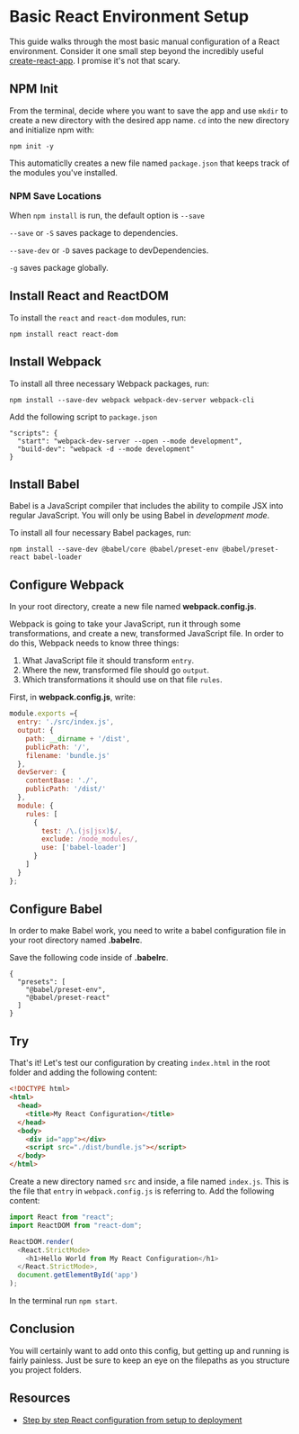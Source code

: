 # Basic React Environment Setup

This guide walks through the most basic manual configuration of a React environment. Consider it one small step beyond the incredibly useful [create-react-app](https://reactjs.org/docs/create-a-new-react-app.html). I promise it's not that scary.

## NPM Init

From the terminal, decide where you want to save the app and use `mkdir` to create a new directory with the desired app name. `cd` into the new directory and initialize npm with:

```
npm init -y
```

This automaticlly creates a new file named `package.json` that keeps track of the modules you've installed.

### NPM Save Locations

When `npm install` is run, the default option is `--save`

`--save` or `-S` saves package to dependencies.

`--save-dev` or `-D` saves package to devDependencies.

`-g` saves package globally.

## Install React and ReactDOM

To install the `react` and `react-dom` modules, run:

```
npm install react react-dom
```

## Install Webpack

To install all three necessary Webpack packages, run:

```
npm install --save-dev webpack webpack-dev-server webpack-cli
```

Add the following script to `package.json`

```
"scripts": {
  "start": "webpack-dev-server --open --mode development",
  "build-dev": "webpack -d --mode development"
}
```

## Install Babel

Babel is a JavaScript compiler that includes the ability to compile JSX into regular JavaScript. You will only be using Babel in *development mode*.

To install all four necessary Babel packages, run:

```
npm install --save-dev @babel/core @babel/preset-env @babel/preset-react babel-loader
```

## Configure Webpack

In your root directory, create a new file named **webpack.config.js**.

Webpack is going to take your JavaScript, run it through some transformations, and create a new, transformed JavaScript file. In order to do this, Webpack needs to know three things:

1. What JavaScript file it should transform `entry`.
2. Where the new, transformed file should go `output`.
3. Which transformations it should use on that file `rules`.

First, in **webpack.config.js**, write:

```js
module.exports ={
  entry: './src/index.js',
  output: {
    path: __dirname + '/dist',
    publicPath: '/',
    filename: 'bundle.js'
  },
  devServer: {
    contentBase: './',
    publicPath: '/dist/'
  },
  module: {
    rules: [
      {
        test: /\.(js|jsx)$/,
        exclude: /node_modules/,
        use: ['babel-loader']
      }
    ]
  }
};
```

## Configure Babel

In order to make Babel work, you need to write a babel configuration file in your root directory named **.babelrc**.

Save the following code inside of **.babelrc**.

```
{
  "presets": [
    "@babel/preset-env",
    "@babel/preset-react"
  ]
}
```

## Try

That's it! Let's test our configuration by creating `index.html` in the root folder and adding the following content:

```html
<!DOCTYPE html>
<html>
  <head>
    <title>My React Configuration</title>
  </head>
  <body>
    <div id="app"></div>
    <script src="./dist/bundle.js"></script>
  </body>
</html>
```

Create a new directory named `src` and inside, a file named `index.js`. This is the file that `entry` in `webpack.config.js` is referring to. Add the following content:

```js
import React from "react";
import ReactDOM from "react-dom";

ReactDOM.render(
  <React.StrictMode>
    <h1>Hello World from My React Configuration</h1>
  </React.StrictMode>,
  document.getElementById('app')
);
```

In the terminal run `npm start`.

## Conclusion

You will certainly want to add onto this config, but getting up and running is fairly painless. Just be sure to keep an eye on the filepaths as you structure you project folders.

## Resources

- [Step by step React configuration from setup to deployment](https://dev.to/nsebhastian/step-by-step-react-configuration-2nma)
